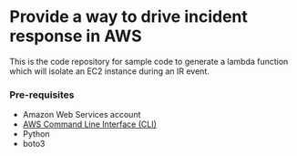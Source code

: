 # Provide a way to drive incident response in AWS

This is the code repository for sample code to generate a lambda function which will isolate an EC2 instance during an IR event.

### Pre-requisites

* Amazon Web Services account
* [AWS Command Line Interface (CLI)](https://aws.amazon.com/cli/)
* Python
* boto3
